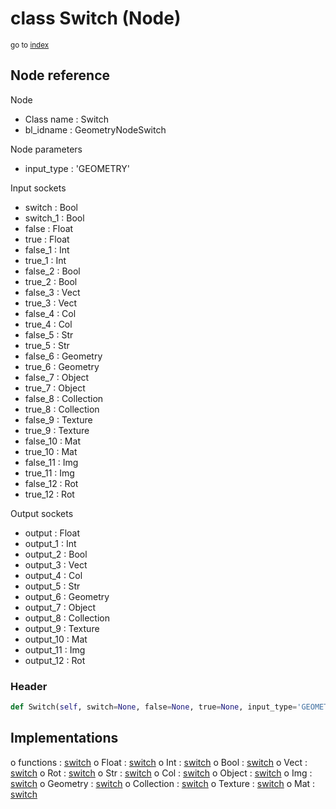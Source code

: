 # class Switch (Node)

<sub>go to [index](/docs/index.md)</sub>

## Node reference

Node
 - Class name : Switch
 - bl_idname : GeometryNodeSwitch

Node parameters
 - input_type : 'GEOMETRY'

Input sockets
 - switch : Bool
 - switch_1 : Bool
 - false : Float
 - true : Float
 - false_1 : Int
 - true_1 : Int
 - false_2 : Bool
 - true_2 : Bool
 - false_3 : Vect
 - true_3 : Vect
 - false_4 : Col
 - true_4 : Col
 - false_5 : Str
 - true_5 : Str
 - false_6 : Geometry
 - true_6 : Geometry
 - false_7 : Object
 - true_7 : Object
 - false_8 : Collection
 - true_8 : Collection
 - false_9 : Texture
 - true_9 : Texture
 - false_10 : Mat
 - true_10 : Mat
 - false_11 : Img
 - true_11 : Img
 - false_12 : Rot
 - true_12 : Rot

Output sockets
 - output : Float
 - output_1 : Int
 - output_2 : Bool
 - output_3 : Vect
 - output_4 : Col
 - output_5 : Str
 - output_6 : Geometry
 - output_7 : Object
 - output_8 : Collection
 - output_9 : Texture
 - output_10 : Mat
 - output_11 : Img
 - output_12 : Rot

### Header

``` python
def Switch(self, switch=None, false=None, true=None, input_type='GEOMETRY', node_label=None, node_color=None):
```

## Implementations

o functions : [switch](/docs/classes/switch.md)
o Float : [switch](/docs/classes/switch.md) 
o Int : [switch](/docs/classes/switch.md) 
o Bool : [switch](/docs/classes/switch.md) 
o Vect : [switch](/docs/classes/switch.md) 
o Rot : [switch](/docs/classes/switch.md) 
o Str : [switch](/docs/classes/switch.md) 
o Col : [switch](/docs/classes/switch.md) 
o Object : [switch](/docs/classes/switch.md) 
o Img : [switch](/docs/classes/switch.md) 
o Geometry : [switch](/docs/classes/switch.md) 
o Collection : [switch](/docs/classes/switch.md) 
o Texture : [switch](/docs/classes/switch.md) 
o Mat : [switch](/docs/classes/switch.md) 

